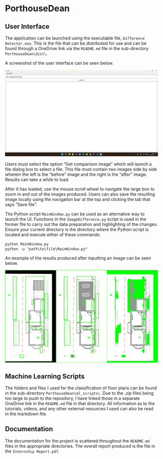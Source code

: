 # PorthouseDean

## User Interface

The application can be launched using the executable file, `Difference Detector.exe`. This is the file that can be distributed for use and can be found through a OneDrive link via the `README.md` file in the sub-directory `PorthouseDean\dist\`.

A screenshot of the user interface can be seen below.

![Screenshot of the user interface at first launch](readme_assets\user_interface.png)

Users must select the option “Get comparison image” which will launch a file dialog box to select a file. This file must contain two images side by side wherein the left is the “before” image and the right is the “after” image. Results can take a while to load.

After it has loaded, use the mouse scroll wheel to navigate the large box to zoom in and out of the images produced. Users can also save the resulting image locally using the navigation bar at the top and clicking the tab that says “Save file”.

The Python script `MainWindow.py` can be used as an alternative way to launch the UI. Functions in the `ImageDifference.py` script is used in the former file to carry out the data preparation and highlighting of the changes. Ensure your current directory is the directory where the Python script is located and execute either of these commands:

```
python MainWindow.py
python -u "path\to\file\MainWindow.py"
```

An example of the results produced after inputting an image can be seen below.

![Example of the differences highlighted in the image](readme_assets\result1.png)

## Machine Learning Scripts

The folders and files I used for the classification of floor plans can be found in the sub-directory `PorthouseDean\ml_scripts\`. Due to the .zip files being too large to push to the repository, I have linked those in a separate OneDrive link in the `README.md` file in that directory. All information as to the tutorials, videos, and any other external resources I used can also be read in the markdown file.

## Documentation

The documentation for the project is scattered throughout the `README.md` files in the appropriate directories. The overall report produced is the file in the `Internship Report.pdf`.